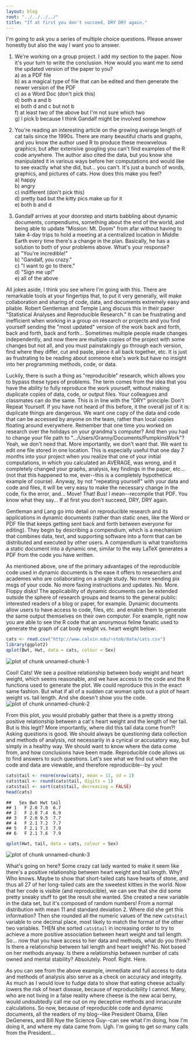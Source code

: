 ```yaml
---
layout: blog
root: "../../../../"
title: "If at first you don't succeed, DRY DRY again."
---
```


I'm going to ask you a series of multiple choice questions. Please answer honestly but also the way I want you to answer.

1. We're working on a group project. I add my section to the paper. Now it's your turn to write the conclusion. How would you want me to send the updated version of the paper to you?  
a) as a PDF file  
b) as a magical type of file that can be edited and then generate the newer version of the PDF  
c) as a Word Doc (don't pick this)  
d) both a and b  
e) both d and c but not b  
f) at least two of the above but I'm not sure which two  
g) I pick b because I think Gandalf might be involved somehow  

2. You're reading an interesting article on the growing average length of cat tails since the 1990s. There are many beautiful charts and graphs, and you know the author used R to produce these meowvelous graphics, but after extensive googling you can't find examples of the R code anywhere. The author also cited the data, but you know she manipulated it in various ways before her computations and would like to see exactly what she did, but... you can't. It's just a bunch of words, graphics, and pictures of cats. How does this make you feel?  
a) happy  
b) angry  
c) indifferent (don't pick this)  
d) pretty bad but the kitty pics make up for it  
e) both b and d  

3. Gandalf arrives at your doorstep and starts babbling about dynamic documents, compendiums, something about the end of the world, and being able to update "Mission: Mt. Doom" from afar without having to take 4-day trips to hold a meeting at a centralized location in Middle Earth every time there's a change in the plan. Basically, he has a solution to both of your problems above. What's your response?  
a) "You're incredible!"  
b) "Gandalf, you crazy."  
c) "I want to go to there."  
d) "Sign me up!"  
e) all of the above  

All jokes aside, I think you see where I'm going with this. There are remarkable tools at your fingertips that, to put it very generally, will make collaboration and sharing of code, data, and documents extremely easy and pliable. Robert Gentleman and Temple Lang discuss this in their paper "Statistical Analyses and Reproducible Research." It can be frustrating and inefficient when working in a group on research or projects and you find yourself sending the "most updated" version of the work back and forth, back and forth, back and forth... Sometimes multiple people made changes independently, and now there are multiple copies of the project with some changes but not all, and you must painstakingly go through each version, find where they differ, cut and paste, piece it all back together, etc. It is just as frustrating to be reading about someone else's work but have no insight into her programming methods, code, or data. 

Luckily, there is such a thing as "reproducible" research, which allows you to bypass these types of problems. The term comes from the idea that you have the ability to fully reproduce the work yourself, without making duplicate copies of data, code, or output files. Your colleagues and classmates can do the same. This is in line with the "DRY" principle: Don't Repeat Yourself. If you have not heard of this before, it the overall jist of it is: duplicate things are dangerous. We want one copy of the data and code that can be accessed by anyone on the team, rather than local copies floating around everywhere. Remember that one time you worked on research over the holidays on your grandma's computer? And then you had to change your file path to ".../Users/Granny/Documents/PumpkinsWork"? Yeah, we don't need that. More importantly, we don't want that. We want to edit one file stored in one location. This is especially useful that one day 7 months into your project when you realize that one of your initial computations, in which you calculated an AVERAGE, was wrong, and it completely changed your graphs, analysis, key findings in the paper, etc... (not that this happened to me, ever--this is a completely hypothetical example of course). Anyway, by not "repeating yourself" with your data and code and files, it will be very easy to make the necessary change in the code, fix the error, and... Move! That! Bus! I mean--recompile that PDF. You know what they say... If at first you don't succeed, DRY, DRY again.

Gentleman and Lang go into detail on reproducible research and its applications in dynamic documents (rather than static ones, like the Word or PDF file that keeps getting sent back and forth between everyone for editing). They begin by describing a compendium, which is a mechanism that combines data, text, and supporting software into a form that can be distributed and executed by other users. A compendium is what transforms a static document into a dynamic one, similar to the way LaTeX generates a PDF from the code you have written.

As mentioned above, one of the primary advantages of the reproducible code used in dynamic documents is the ease it offers to researchers and academes who are collaborating on a single study. No more sending pix msgs of your code. No more faxing instructions and updates. No. More. Floppy disks! The applicability of dynamic documents can be extended outside the sphere of research groups and teams to the general public: interested readers of a blog or paper, for example. Dynamic documents allow users to have access to code, files, etc. and enable them to generate the same output themselves on their own computer. For example, right now you are able to see the R code that an anonymous feline fanatic used to generate the graph of cat body weight vs. heart weight below:


```r
cats <- read.csv("http://www.calvin.edu/~stob/data/cats.csv")
library(ggplot2)
qplot(Bwt, Hwt, data = cats, colour = Sex)
```

![plot of chunk unnamed-chunk-1](figure/unnamed-chunk-1.png) 

Cool! Cats! We see a positive relationship between body weight and heart weight, which seems reasonable, and we have access to the code and the R functions used to generate the plot. We could reproduce this in the exact same fashion. But what if all of a sudden cat woman spits out a plot of heart weight vs. tail length. And she doesn't show you the code.
![plot of chunk unnamed-chunk-2](figure/unnamed-chunk-2.png) 

From this plot, you would probably gather that there is a pretty strong positive relationship between a cat's heart weight and the length of her tail. But is this legit? More importantly, where did this tail data come from?! Asking questions is good. We should always be questioning data collection and methods of analysis, not necessarily in a cynical or accusatory way, but simply in a healthy way. We should want to know where the data come from, and how conclusions have been made. Reproducible code allows us to find answers to such questions. Let's see what we find out when the code and data are viewable, and therefore reproducible--by you!


```r
cats$tail <- rnorm(nrow(cats), mean = 11, sd = 2)
cats$tail <- round(cats$tail, digits = 1)
cats$tail <- sort(cats$tail, decreasing = FALSE)
head(cats)
```

```
##   Sex Bwt Hwt tail
## 1   F 2.0 7.0  6.7
## 2   F 2.0 7.4  6.9
## 3   F 2.0 9.5  7.7
## 4   F 2.1 7.2  7.7
## 5   F 2.1 7.3  7.9
## 6   F 2.1 7.6  7.9
```

```r
qplot(Hwt, tail, data = cats, colour = Sex)
```

![plot of chunk unnamed-chunk-3](figure/unnamed-chunk-3.png) 


What's going on here? Some crazy cat lady wanted to make it seem like there's a positive relationship between heart weight and tail length. Why? Who knows. Maybe to show that short-tailed cats have hearts of stone, and thus all 27 of her long-tailed cats are the sweetest kitties in the world. Now that her code is visible (and reproducible), we can see that she did some pretty sneaky stuff to get the result she wanted. She created a new variable in the data set, but it's composed of random numbers! From a normal distribution with mean 11 and standard deviation 2. Where did she get this information? Then she rounded all the numeric values of the new `cats$tail` variable to one decimal place, most likely to match the format of the other two variables. THEN she sorted `cats$tail` in increasing order to try to achieve a more positive association between heart weight and tail length. So... now that you have access to her data and methods, what do you think? Is there a relationship between tail length and heart weight? No. Not based on her methods anyway. Is there a relationship between number of cats owned and mental stability? Absolutely. Proof. Right. Here.

As you can see from the above example, immediate and full access to data and methods of analysis also serve as a check on accuracy and integrity. As much as I would love to fudge data to show that eating cheese actually lowers the risk of heart disease, because of reproducibility I cannot. Many, who are not living in a false reality where cheese is the new acai berry, would undoubtedly call me out on my deceptive methods and innacurate calculations. So now, because of reproducible code and dynamic documents, all the readers of my blog--like President Obama, Ellen DeGeneres, and Bill Nye the Science Guy--can see what I'm doing, how I'm doing it, and where my data came from. Ugh. I'm going to get *so* many calls from the President...
